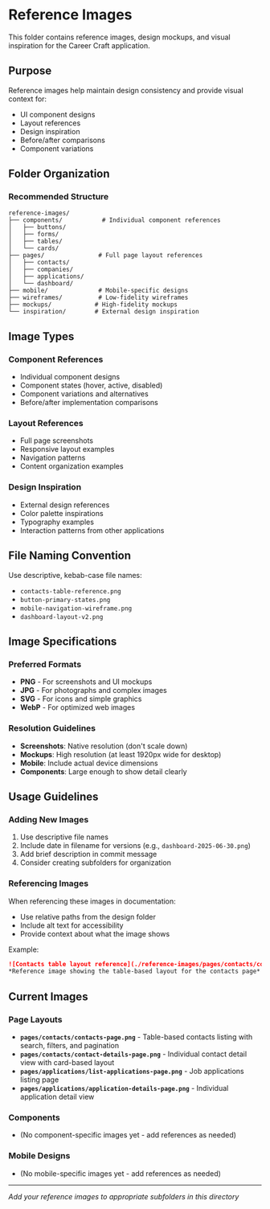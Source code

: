 # Reference Images

This folder contains reference images, design mockups, and visual inspiration for the Career Craft application.

## Purpose

Reference images help maintain design consistency and provide visual context for:
- UI component designs
- Layout references
- Design inspiration
- Before/after comparisons
- Component variations

## Folder Organization

### Recommended Structure
```
reference-images/
├── components/           # Individual component references
│   ├── buttons/
│   ├── forms/
│   ├── tables/
│   └── cards/
├── pages/               # Full page layout references
│   ├── contacts/
│   ├── companies/
│   ├── applications/
│   └── dashboard/
├── mobile/              # Mobile-specific designs
├── wireframes/          # Low-fidelity wireframes
├── mockups/            # High-fidelity mockups
└── inspiration/        # External design inspiration
```

## Image Types

### Component References
- Individual component designs
- Component states (hover, active, disabled)
- Component variations and alternatives
- Before/after implementation comparisons

### Layout References
- Full page screenshots
- Responsive layout examples
- Navigation patterns
- Content organization examples

### Design Inspiration
- External design references
- Color palette inspirations
- Typography examples
- Interaction patterns from other applications

## File Naming Convention

Use descriptive, kebab-case file names:
- `contacts-table-reference.png`
- `button-primary-states.png`
- `mobile-navigation-wireframe.png`
- `dashboard-layout-v2.png`

## Image Specifications

### Preferred Formats
- **PNG** - For screenshots and UI mockups
- **JPG** - For photographs and complex images
- **SVG** - For icons and simple graphics
- **WebP** - For optimized web images

### Resolution Guidelines
- **Screenshots**: Native resolution (don't scale down)
- **Mockups**: High resolution (at least 1920px wide for desktop)
- **Mobile**: Include actual device dimensions
- **Components**: Large enough to show detail clearly

## Usage Guidelines

### Adding New Images
1. Use descriptive file names
2. Include date in filename for versions (e.g., `dashboard-2025-06-30.png`)
3. Add brief description in commit message
4. Consider creating subfolders for organization

### Referencing Images
When referencing these images in documentation:
- Use relative paths from the design folder
- Include alt text for accessibility
- Provide context about what the image shows

Example:
```markdown
![Contacts table layout reference](./reference-images/pages/contacts/contacts-table-reference.png)
*Reference image showing the table-based layout for the contacts page*
```

## Current Images

### Page Layouts
- **`pages/contacts/contacts-page.png`** - Table-based contacts listing with search, filters, and pagination
- **`pages/contacts/contact-details-page.png`** - Individual contact detail view with card-based layout
- **`pages/applications/list-applications-page.png`** - Job applications listing page
- **`pages/applications/application-details-page.png`** - Individual application detail view

### Components
- (No component-specific images yet - add references as needed)

### Mobile Designs
- (No mobile-specific images yet - add references as needed)

---

*Add your reference images to appropriate subfolders in this directory*
